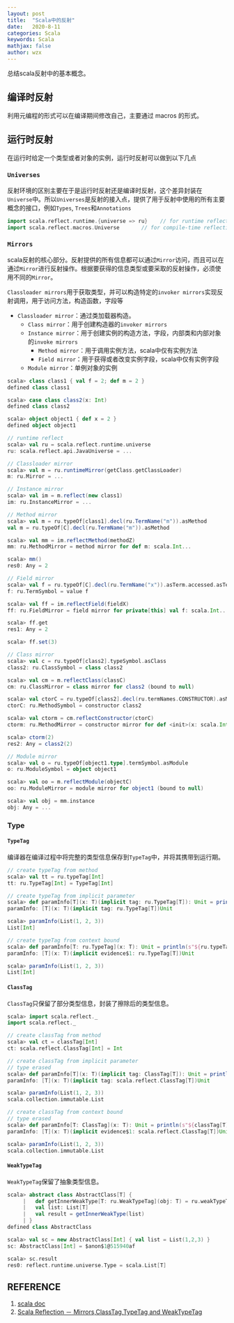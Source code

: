 ```yaml
---
layout: post
title:  "Scala中的反射"
date:   2020-8-11
categories: Scala
keywords: Scala
mathjax: false
author: wzx
---
```


总结scala反射中的基本概念。





## 编译时反射
利用元编程的形式可以在编译期间修改自己，主要通过 macros 的形式。

## 运行时反射
在运行时给定一个类型或者对象的实例，运行时反射可以做到以下几点

### `Universes`
反射环境的区别主要在于是运行时反射还是编译时反射，这个差异封装在`Universe`中。所以`Universes`是反射的接入点，提供了用于反射中使用的所有主要概念的接口，例如`Types`, `Trees`和`Annotations`

```scala
import scala.reflect.runtime.{universe => ru}    // for runtime reflection
import scala.reflect.macros.Universe       // for compile-time reflection
```

### `Mirrors`
scala反射的核心部分。反射提供的所有信息都可以通过`Mirror`访问，而且可以在通过`Mirror`进行反射操作。根据要获得的信息类型或要采取的反射操作，必须使用不同的`Mirror`。

`Classloader mirrors`用于获取类型，并可以构造特定的`invoker mirrors`实现反射调用，用于访问方法，构造函数，字段等

- `Classloader mirror`：通过类加载器构造。
    - `Class mirror`：用于创建构造器的`invoker mirrors`
    - `Instance mirror`：用于创建实例的构造方法，字段，内部类和内部对象的`invoke mirrors`
        - `Method mirror`：用于调用实例方法，scala中仅有实例方法
        - `Field mirror`：用于获得或者改变实例字段，scala中仅有实例字段
    - `Module mirror`：单例对象的实例

```scala
scala> class class1 { val f = 2; def m = 2 }
defined class class1

scala> case class class2(x: Int)
defined class class2

scala> object object1 { def x = 2 }
defined object object1

// runtime reflect
scala> val ru = scala.reflect.runtime.universe
ru: scala.reflect.api.JavaUniverse = ...

// Classloader mirror
scala> val m = ru.runtimeMirror(getClass.getClassLoader)
m: ru.Mirror = ...

// Instance mirror
scala> val im = m.reflect(new class1)
im: ru.InstanceMirror = ...

// Method mirror
scala> val m = ru.typeOf[class1].decl(ru.TermName("m")).asMethod
val m = ru.typeOf[C].decl(ru.TermName("m")).asMethod

scala> val mm = im.reflectMethod(methodZ)
mm: ru.MethodMirror = method mirror for def m: scala.Int...

scala> mm()
res0: Any = 2

// Field mirror
scala> val f = ru.typeOf[C].decl(ru.TermName("x")).asTerm.accessed.asTerm
f: ru.TermSymbol = value f

scala> val ff = im.reflectField(fieldX)
ff: ru.FieldMirror = field mirror for private[this] val f: scala.Int...

scala> ff.get
res1: Any = 2

scala> ff.set(3)

// Class mirror
scala> val c = ru.typeOf[class2].typeSymbol.asClass
class2: ru.ClassSymbol = class class2

scala> val cm = m.reflectClass(classC)
cm: ru.ClassMirror = class mirror for class2 (bound to null)

scala> val ctorC = ru.typeOf[class2].decl(ru.termNames.CONSTRUCTOR).asMethod
ctorC: ru.MethodSymbol = constructor class2

scala> val ctorm = cm.reflectConstructor(ctorC)
ctorm: ru.MethodMirror = constructor mirror for def <init>(x: scala.Int): class2 (bound to null)

scala> ctorm(2)
res2: Any = class2(2)

// Module mirror
scala> val o = ru.typeOf[object1.type].termSymbol.asModule
o: ru.ModuleSymbol = object object1

scala> val oo = m.reflectModule(objectC)
oo: ru.ModuleMirror = module mirror for object1 (bound to null)

scala> val obj = mm.instance
obj: Any = ...
```

### Type
#### `TypeTag`
编译器在编译过程中将完整的类型信息保存到`TypeTag`中，并将其携带到运行期。

```scala
// create typeTag from method
scala> val tt = ru.typeTag[Int]
tt: ru.TypeTag[Int] = TypeTag[Int]

// create typeTag from implicit parameter
scala> def paramInfo[T](x: T)(implicit tag: ru.TypeTag[T]): Unit = println(s"${tag.tpe}")
paramInfo: [T](x: T)(implicit tag: ru.TypeTag[T])Unit

scala> paramInfo(List(1, 2, 3))
List[Int]

// create typeTag from context bound
scala> def paramInfo[T: ru.TypeTag](x: T): Unit = println(s"${ru.typeTag[T].tpe}")
paramInfo: [T](x: T)(implicit evidence$1: ru.TypeTag[T])Unit

scala> paramInfo(List(1, 2, 3))
List[Int]
```

#### `ClassTag`
`ClassTag`只保留了部分类型信息，封装了擦除后的类型信息。

```scala
scala> import scala.reflect._
import scala.reflect._

// create classTag from method
scala> val ct = classTag[Int]
ct: scala.reflect.ClassTag[Int] = Int

// create classTag from implicit parameter
// type erased
scala> def paramInfo[T](x: T)(implicit tag: ClassTag[T]): Unit = println(s"$tag")
paramInfo: [T](x: T)(implicit tag: scala.reflect.ClassTag[T])Unit

scala> paramInfo(List(1, 2, 3))
scala.collection.immutable.List

// create classTag from context bound
// type erased
scala> def paramInfo[T: ClassTag](x: T): Unit = println(s"${classTag[T]}")
paramInfo: [T](x: T)(implicit evidence$1: scala.reflect.ClassTag[T])Unit

scala> paramInfo(List(1, 2, 3))
scala.collection.immutable.List
```

#### `WeakTypeTag`
`WeakTypeTag`保留了抽象类型信息。

```scala
scala> abstract class AbstractClass[T] {
     |   def getInnerWeakType[T: ru.WeakTypeTag](obj: T) = ru.weakTypeTag[T].tpe
     |   val list: List[T]
     |   val result = getInnerWeakType(list)
     | }
defined class AbstractClass

scala> val sc = new AbstractClass[Int] { val list = List(1,2,3) }
sc: AbstractClass[Int] = $anon$1@515940af

scala> sc.result
res0: reflect.runtime.universe.Type = scala.List[T]
```

## REFERENCE
1. [scala doc](https://docs.scala-lang.org)
2. [Scala Reflection － Mirrors,ClassTag,TypeTag and WeakTypeTag](https://cloud.tencent.com/developer/article/1014081)
